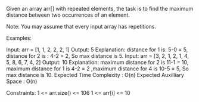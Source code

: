 Given an array arr[] with repeated elements, the task is to find the maximum distance between two occurrences of an element.

Note: You may assume that every input array has repetitions.

Examples:

Input: arr = [1, 1, 2, 2, 2, 1]
Output: 5
Explanation: distance for 1 is: 5-0 = 5, distance for 2 is : 4-2 = 2, So max distance is 5.
Input: arr = [3, 2, 1, 2, 1, 4, 5, 8, 6, 7, 4, 2]
Output: 10
Explanation: maximum distance for 2 is 11-1 = 10, maximum distance for 1 is 4-2 = 2 ,maximum distance for 4 is 10-5 = 5, So max distance is 10.
Expected Time Complexity :  O(n)
Expected Auxilliary Space : O(n)

Constraints:
1 <= arr.size() <= 106
1 <= arr[i] <= 10
